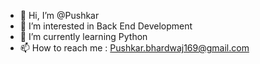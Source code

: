 - 👋 Hi, I’m @Pushkar
- 👀 I’m interested in Back End Development
- 🌱 I’m currently learning Python
- 📫 How to reach me : Pushkar.bhardwaj169@gmail.com

<!---
Pushkar/Pushkar is a ✨ special ✨ repository because its `README.md` (this file) appears on your GitHub profile.
You can click the Preview link to take a look at your changes.
--->
